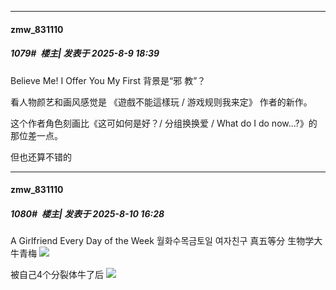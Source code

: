 ﻿
*****

####  zmw_831110  
##### 1079#         楼主| 发表于 2025-8-9 18:39

Believe Me! I Offer You My First
背景是“邪 教”？

看人物颜艺和画风感觉是 《遊戲不能這樣玩 / 游戏规则我来定》 作者的新作。

这个作者角色刻画比《这可如何是好？/ 分组换换爱 / What do I do now...?》的那位差一点。

但也还算不错的


*****

####  zmw_831110  
##### 1080#         楼主| 发表于 2025-8-10 16:28

A Girlfriend Every Day of the Week
월화수목금토일 여자친구
真五等分
生物学大牛青梅
<img src="https://p.sda1.dev/26/ef0c7d884d20cad40a376b14ddd227ef/image.jpg" referrerpolicy="no-referrer">

被自己4个分裂体牛了后
<img src="https://p.sda1.dev/26/fb60da69305954cb524e574d608c8783/image.jpg" referrerpolicy="no-referrer">


